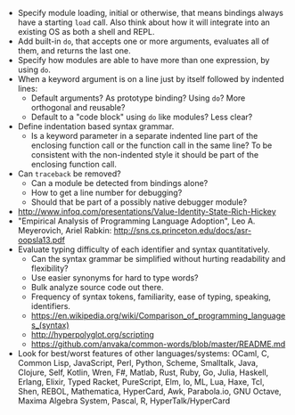 - Specify module loading, initial or otherwise, that means bindings always have a starting `load` call. Also think about how it will integrate into an existing OS as both a shell and REPL.
- Add built-in `do`, that accepts one or more arguments, evaluates all of them, and returns the last one.
- Specify how modules are able to have more than one expression, by using `do`.
- When a keyword argument is on a line just by itself followed by indented lines:
  - Default arguments? As prototype binding? Using `do`? More orthogonal and reusable?
  - Default to a "code block" using `do` like modules? Less clear?
- Define indentation based syntax grammar.
  - Is a keyword parameter in a separate indented line part of the enclosing function call or the function call in the same line? To be consistent with the non-indented style it should be part of the enclosing function call.
- Can `traceback` be removed?
  - Can a module be detected from bindings alone?
  - How to get a line number for debugging?
  - Should that be part of a possibly native debugger module?
- http://www.infoq.com/presentations/Value-Identity-State-Rich-Hickey
- "Empirical Analysis of Programming Language Adoption", Leo A. Meyerovich, Ariel Rabkin: http://sns.cs.princeton.edu/docs/asr-oopsla13.pdf
- Evaluate typing difficulty of each identifier and syntax quantitatively.
  - Can the syntax grammar be simplified without hurting readability and flexibility?
  - Use easier synonyms for hard to type words?
  - Bulk analyze source code out there.
  - Frequency of syntax tokens, familiarity, ease of typing, speaking, identifiers.
  - https://en.wikipedia.org/wiki/Comparison_of_programming_languages_(syntax)
  - http://hyperpolyglot.org/scripting
  - https://github.com/anvaka/common-words/blob/master/README.md
- Look for best/worst features of other languages/systems: OCaml, C, Common Lisp, JavaScript, Perl, Python, Scheme, Smalltalk, Java, Clojure, Self, Kotlin, Wren, F#, Matlab, Rust, Ruby, Go, Julia, Haskell, Erlang, Elixir, Typed Racket, PureScript, Elm, Io, ML, Lua, Haxe, Tcl, Shen, REBOL, Mathematica, HyperCard, Awk, Parabola.io, GNU Octave, Maxima Algebra System, Pascal, R, HyperTalk/HyperCard
